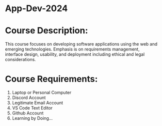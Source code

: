 # App-Dev-2024

# Course Description: 
This course focuses on developing software applications using the web and emerging technologies. Emphasis is on requirements management, interface design, usability, and deployment including ethical and legal considerations.

# Course Requirements:
1. Laptop or Personal Computer
2. Discord Account
3. Legitimate Email Account
4. VS Code Text Editor
5. Github Account
6. Learning by Doing...
